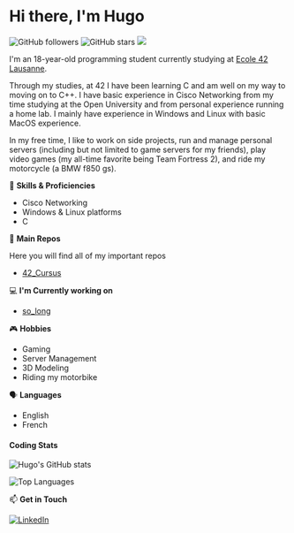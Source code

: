 # Hi there, I'm Hugo 
![GitHub followers](https://img.shields.io/github/followers/hlibine?label=Follow&color=red&style=flat-square) ![GitHub stars](https://img.shields.io/github/stars/hlibine?style=flat-square&color=yellow) ![](https://komarev.com/ghpvc/?username=hlibine&style=flat-square)

I'm an 18-year-old programming student currently studying at [Ecole 42 Lausanne](https://42lausanne.ch/).

Through my studies, at 42 I have been learning C and am well on my way to moving on to C++. I have basic experience in Cisco Networking from my time studying at the Open University and from personal experience running a home lab. I mainly have experience in Windows and Linux with basic MacOS experience.

In my free time, I like to work on side projects, run and manage personal servers (including but not limited to game servers for my friends), play video games (my all-time favorite being Team Fortress 2), and ride my motorcycle (a BMW f850 gs).

💼 **Skills & Proficiencies**
* Cisco Networking
* Windows & Linux platforms
* C

📁 **Main Repos**

Here you will find all of my important repos

* [42_Cursus](https://github.com/hlibine/42_Repos)

💻 **I'm Currently working on**
* [so_long](https://github.com/hlibine/so_long)

🎮 **Hobbies**
* Gaming
* Server Management
* 3D Modeling
* Riding my motorbike

🗣️ **Languages**
* English
* French

#### Coding Stats

![Hugo's GitHub stats](https://github-readme-stats.vercel.app/api?username=hlibine&show_icons=true&theme=dark)

![Top Languages](https://github-readme-stats.vercel.app/api/top-langs/?username=hlibine&layout=compact&theme=dark)

📫 **Get in Touch**

[![LinkedIn](https://img.shields.io/badge/-LinkedIn-blue?style=flat-square&logo=linkedin)](https://www.linkedin.com/in/hugo-libine-062508226)
